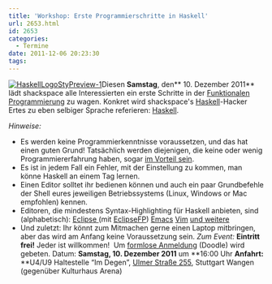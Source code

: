 ```yaml
---
title: 'Workshop: Erste Programmierschritte in Haskell'
url: 2653.html
id: 2653
categories:
  - Termine
date: 2011-12-06 20:23:30
tags:
---
```


[![](https://blog.shackspace.de/wp-content/uploads/2011/12/HaskellLogoStyPreview-1.png "HaskellLogoStyPreview-1")](https://blog.shackspace.de/wp-content/uploads/2011/12/HaskellLogoStyPreview-1.png)Diesen **Samstag**, den** 10\. Dezember 2011** lädt shackspace alle Interessierten ein erste Schritte in der [Funktionalen Programmierung](http://de.wikipedia.org/wiki/Funktionale_Programmierung) zu wagen.
Konkret wird shackspace's [Haskell](http://haskell.org/)-Hacker Ertes zu eben selbiger Sprache referieren: [Haskell](http://haskell.org/).

_Hinweise:_

*   Es werden keine Programmierkenntnisse voraussetzen, und das hat einen guten Grund!  Tatsächlich werden diejenigen, die keine oder wenig Programmiererfahrung haben, sogar [im Vorteil sein](http://www.haskell.org/haskellwiki/FAQ#Is_Haskell_hard_to_learn.3F).
*   Es ist in jedem Fall ein Fehler, mit der Einstellung zu kommen, man könne Haskell an einem Tag lernen.
*   Einen Editor solltet ihr bedienen können und auch ein paar Grundbefehle der Shell eures jeweiligen Betriebssystems (Linux, Windows or Mac empfohlen) kennen.
*   Editoren, die mindestens Syntax-Highlighting für Haskell anbieten, sind (alphabetisch):
[Eclipse ](http://www.eclipse.org/)(mit [EclipseFP](http://eclipsefp.github.com/))
[Emacs](http://www.gnu.org/s/emacs/)
[Vim](http://www.vim.org/)
[und weitere](http://haskell.org/haskellwiki/Editors)
*   Und zuletzt:  Ihr könnt zum Mitmachen gerne einen Laptop mitbringen, aber das wird am Anfang keine Voraussetzung sein.
_Zum Event:_
**Eintritt frei!** Jeder ist willkommen!  Um [formlose Anmeldung](http://www.doodle.com/75686vxfim7geqsu) (Doodle) wird gebeten.
Datum: **Samstag, 10\. Dezember 2011** um **16:00 Uhr
**Anfahrt:** **U4/U9 Haltestelle “Im Degen”, [Ulmer Straße 255](../?page_id=713), Stuttgart Wangen (gegenüber Kulturhaus Arena)
